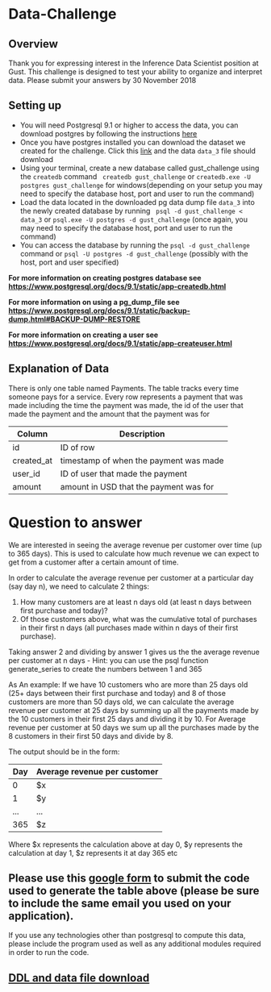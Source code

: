 # Data-Challenge

## Overview

Thank you for expressing interest in the Inference Data Scientist position at Gust.
This challenge is designed to test your ability to organize and interpret data.
Please submit your answers by 30 November 2018

## Setting up

- You will need Postgresql 9.1 or higher to access the data, you can download postgres by following the instructions [here](https://www.postgresql.org/download/)
- Once you have postgres installed you can download the dataset we created for the challenge. Click this [link](https://s3.amazonaws.com/gust-data-challenge/data_3) and the data `data_3` file should download
- Using your terminal, create a new database called gust_challenge using the `createdb` command ` createdb gust_challenge` or `createdb.exe -U postgres gust_challenge` for windows(depending on your setup you may need to specify the database host, port and user to run the command)
- Load the data located in the downloaded pg data dump file `data_3` into the newly created database by running ` psql -d gust_challenge < data_3` or `psql.exe -U postgres -d gust_challenge` (once again, you may need to specify the database host, port and user to run the command)
- You can access the database by running the `psql -d gust_challenge` command or `psql -U postgres -d gust_challenge` (possibly with the host, port and user specified)

**For more information on creating postgres database see https://www.postgresql.org/docs/9.1/static/app-createdb.html**

**For more information on using a pg_dump_file see https://www.postgresql.org/docs/9.1/static/backup-dump.html#BACKUP-DUMP-RESTORE**

**For more information on creating a user see https://www.postgresql.org/docs/9.1/static/app-createuser.html**

## Explanation of Data

There is only one table named Payments. The table tracks every time someone pays for a service. Every row represents a payment that was made including the time the payment was made, the id of the user that made the payment and the amount that the payment was for

|Column|Description|
|---|---|
|id| ID of row|
|created_at|timestamp of when the payment was made|
|user_id| ID of user that made the payment|
|amount| amount in USD that the payment was for

# Question to answer

We are interested in seeing the average revenue per customer over time (up to 365 days).
This is used to calculate how much revenue we can expect to get from a customer after a certain amount of time.

In order to calculate the average revenue per customer at a particular day (say day n), we need to calculate 2 things:
  1. How many customers are at least n days old (at least n days between first purchase and today)?
  1. Of those customers above, what was the cumulative total of purchases in their first n days (all purchases made within n days of their first purchase).

Taking answer 2 and dividing by answer 1 gives us the the average revenue per customer at n days
    - Hint: you can use the psql function generate_series to create the numbers between 1 and 365
    
As An example: 
If we have 10 customers who are more than 25 days old (25+ days between their first purchase and today) and 8 of those customers are more than 50 days old, we can calculate the average revenue per customer at 25 days by summing up all the payments made by the 10 customers in their first 25 days and dividing it by 10. For Average revenue per customer at 50 days we sum up all the purchases made by the 8 customers in their first 50 days and divide by 8.
    
The output should be in the form:

|Day|Average revenue per customer|
|---|---|
|0|$x|
|1|$y|
|...|...|
|365| $z|

Where $x represents the calculation above at day 0, $y represents the calculation at day 1, $z represents it at day 365 etc
## Please use this [google form](https://docs.google.com/forms/d/e/1FAIpQLSdJTfdy_hO8V2F6X0phOXijgV27HzRUvEFV1-JqeC3RtiE5YA/viewform) to submit the code used to generate the table above (please be sure to include the same email you used on your application).

If you use any technologies other than postgresql to compute this data, please include the program used as well as any additional modules required in order to run the code.


## [DDL and data file download](https://s3.amazonaws.com/gust-data-challenge/data_3)
